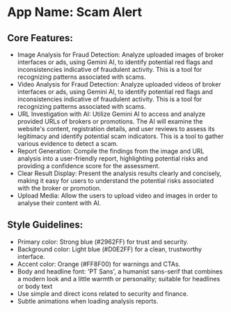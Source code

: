 # **App Name**: Scam Alert

## Core Features:

- Image Analysis for Fraud Detection: Analyze uploaded images of broker interfaces or ads, using Gemini AI, to identify potential red flags and inconsistencies indicative of fraudulent activity. This is a tool for recognizing patterns associated with scams.
- Video Analysis for Fraud Detection: Analyze uploaded videos of broker interfaces or ads, using Gemini AI, to identify potential red flags and inconsistencies indicative of fraudulent activity. This is a tool for recognizing patterns associated with scams.
- URL Investigation with AI: Utilize Gemini AI to access and analyze provided URLs of brokers or promotions.  The AI will examine the website's content, registration details, and user reviews to assess its legitimacy and identify potential scam indicators. This is a tool to gather various evidence to detect a scam.
- Report Generation: Compile the findings from the image and URL analysis into a user-friendly report, highlighting potential risks and providing a confidence score for the assessment.
- Clear Result Display: Present the analysis results clearly and concisely, making it easy for users to understand the potential risks associated with the broker or promotion.
- Upload Media: Allow the users to upload video and images in order to analyse their content with AI.

## Style Guidelines:

- Primary color: Strong blue (#2962FF) for trust and security.
- Background color: Light blue (#D0E2FF) for a clean, trustworthy interface.
- Accent color: Orange (#FF8F00) for warnings and CTAs.
- Body and headline font: 'PT Sans', a humanist sans-serif that combines a modern look and a little warmth or personality; suitable for headlines or body text
- Use simple and direct icons related to security and finance.
- Subtle animations when loading analysis reports.